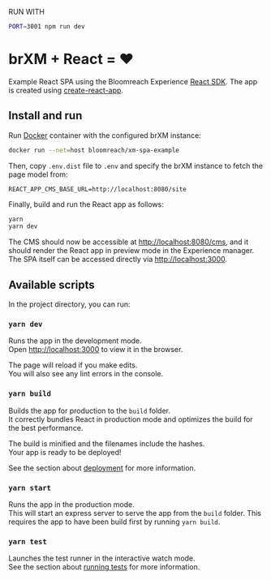 RUN WITH
```bash
PORT=3001 npm run dev
```

# brXM + React = ♥️

Example React SPA using the Bloomreach Experience [React SDK](https://www.npmjs.com/package/@bloomreach/react-sdk).
The app is created using [create-react-app](https://github.com/facebook/create-react-app).

## Install and run
Run [Docker](https://hub.docker.com/repository/docker/bloomreach/xm-spa-example) container with the configured brXM instance:
```bash
docker run --net=host bloomreach/xm-spa-example
```

Then, copy `.env.dist` file to `.env` and specify the brXM instance to fetch the page model from:
```
REACT_APP_CMS_BASE_URL=http://localhost:8080/site
```

Finally, build and run the React app as follows:

```bash
yarn
yarn dev
```

The CMS should now be accessible at <http://localhost:8080/cms>, and it should render the React app in preview mode in the Experience manager.
The SPA itself can be accessed directly via <http://localhost:3000>.

## Available scripts

In the project directory, you can run:

### `yarn dev`

Runs the app in the development mode.<br>
Open <http://localhost:3000> to view it in the browser.

The page will reload if you make edits.<br>
You will also see any lint errors in the console.

### `yarn build`

Builds the app for production to the `build` folder.<br>
It correctly bundles React in production mode and optimizes the build for the best performance.

The build is minified and the filenames include the hashes.<br>
Your app is ready to be deployed!

See the section about [deployment](https://facebook.github.io/create-react-app/docs/deployment) for more information.

### `yarn start`

Runs the app in the production mode.<br> This will start an express server to
serve the app from the `build` folder. This requires the app to have been build
first by running `yarn build`.

### `yarn test`

Launches the test runner in the interactive watch mode.<br>
See the section about [running tests](https://facebook.github.io/create-react-app/docs/running-tests) for more information.
